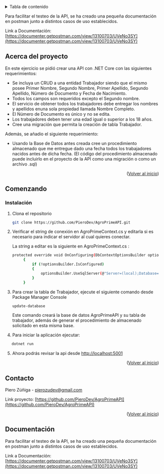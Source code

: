 <div id="top"></div>
<!-- TABLE OF CONTENTS -->
<details>
  <summary>Tabla de contenido</summary>
  <ol>
    <li>
      <a href="#Acerca-del-proyecto">Acerca del proyecto</a>
    </li>
    <li>
      <a href="#Comenzando">Comenzando</a>
      <ul>
        <li><a href="#Instalación">Instalación</a></li>
      </ul>
    </li>
    <li><a href="#Contacto">Contacto</a></li>
    <li><a href="#Documentación">Documentación</a></li>
  </ol>
</details>

Para facilitar el testeo de la API, se ha creado una pequeña documentación en postman junto a distintos casos de uso establecidos.

Link a Documentación: [https://documenter.getpostman.com/view/13100703/UVeNo3SY](https://documenter.getpostman.com/view/13100703/UVeNo3SY)

<!-- ABOUT THE PROJECT -->
## Acerca del proyecto

En este ejercicio se pidió crear una API con .NET Core con las siguientes requerimientos:

* Se incluya un CRUD a una entidad Trabajador siendo que el mismo posee Primer Nombre, Segundo Nombre, Primer Apellido, Segundo Apellido, Número de Documento y Fecha de Nacimiento.
* Todos los campos son requeridos excepto el Segundo nombre.
* El servicio de obtener todos los trabajadores debe entregar los nombres y apellidos enuna sola propiedad llamada Nombre Completo.
* El Número de Documento es único y no se edita.
* Los trabajadores deben tener una edad igual o superior a los 18 años.
* Cree una migración que permita la creación de tabla Trabajador.

Además, se añadio el siguiente requerimiento: 

* Usando la Base de Datos antes creada cree un procedimiento almacenado que me entregue dado una fecha todos los trabajadores nacidos antes de dicha fecha. (El código del procedimiento almacenado puede incluirlo en el proyecto de la API como una migración o como un archivo .sql)

<p align="right">(<a href="#top">Volver al inicio</a>)</p>

<!-- GETTING STARTED -->
## Comenzando

### Instalación

1. Clona el repositorio
   ```sh
   git clone https://github.com/PieroDev/AgroPrimeAPI.git
   ```

2. Verificar el string de conexión en AgroPrimeContext.cs y editarla si es necesario para indicar el servidor al cual quieres conectar.

   La string a editar es la siguiente en AgroPrimeContext.cs :

   ```sh
   protected override void OnConfiguring(DbContextOptionsBuilder optionsBuilder)
        {
            if (!optionsBuilder.IsConfigured)
            {
                optionsBuilder.UseSqlServer(@"Server=(local);Database=AgroPrimeAPI;Integrated Security=True");
            }
        }
   ```

3. Para crear la tabla de Trabajador, ejecute el siguiente comando desde Package Manager Console
   ```sh
   update-database
   ```
   Este comando creará la base de datos AgroPrimeAPI y su tabla de trabajador, además de generar el procedimiento de almacenado solicitado en esta misma base.

4. Para iniciar la aplicación ejecutar:
```sh
   dotnet run
   ```

5. Ahora podrás revisar la api desde [http://localhost:5001](http://localhost:5000)


<p align="right">(<a href="#top">Volver al inicio</a>)</p>


<!-- CONTACT -->
## Contacto

Piero Zúñiga - pierozudev@gmail.com

Link proyecto: [https://github.com/PieroDev/AgroPrimeAPI](https://github.com/PieroDev/AgroPrimeAPI)

<p align="right">(<a href="#top">Volver al inicio</a>)</p>

<!-- Documentation -->

## Documentación

Para facilitar el testeo de la API, se ha creado una pequeña documentación en postman junto a distintos casos de uso establecidos.

Link a Documentación: [https://documenter.getpostman.com/view/13100703/UVeNo3SY](https://documenter.getpostman.com/view/13100703/UVeNo3SY)




<!-- MARKDOWN LINKS & IMAGES -->
<!-- https://www.markdownguide.org/basic-syntax/#reference-style-links -->
[contributors-shield]: https://img.shields.io/github/contributors/othneildrew/Best-README-Template.svg?style=for-the-badge
[contributors-url]: https://github.com/othneildrew/Best-README-Template/graphs/contributors
[forks-shield]: https://img.shields.io/github/forks/othneildrew/Best-README-Template.svg?style=for-the-badge
[forks-url]: https://github.com/othneildrew/Best-README-Template/network/members
[stars-shield]: https://img.shields.io/github/stars/othneildrew/Best-README-Template.svg?style=for-the-badge
[stars-url]: https://github.com/othneildrew/Best-README-Template/stargazers
[issues-shield]: https://img.shields.io/github/issues/othneildrew/Best-README-Template.svg?style=for-the-badge
[issues-url]: https://github.com/othneildrew/Best-README-Template/issues
[license-shield]: https://img.shields.io/github/license/othneildrew/Best-README-Template.svg?style=for-the-badge
[license-url]: https://github.com/othneildrew/Best-README-Template/blob/master/LICENSE.txt
[linkedin-shield]: https://img.shields.io/badge/-LinkedIn-black.svg?style=for-the-badge&logo=linkedin&colorB=555
[linkedin-url]: https://linkedin.com/in/othneildrew
[product-screenshot]: images/screenshot.png